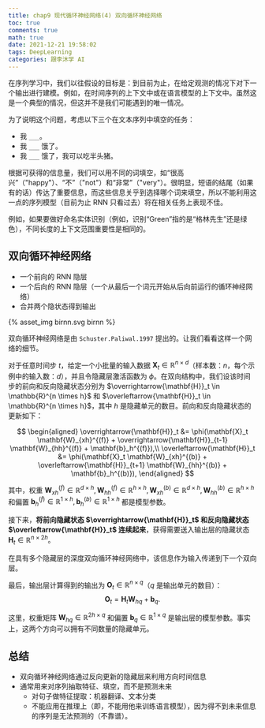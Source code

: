 ```yaml
---
title: chap9 现代循环神经网络(4) 双向循环神经网络
toc: true
comments: true
math: true
date: 2021-12-21 19:58:02
tags: DeepLearning
categories: 跟李沐学 AI
---
```


在序列学习中，我们以往假设的目标是：到目前为止，在给定观测的情况下对下一个输出进行建模。例如，在时间序列的上下文中或在语言模型的上下文中。虽然这是一个典型的情况，但这并不是我们可能遇到的唯一情况。

为了说明这个问题，考虑以下三个在文本序列中填空的任务：

<!--more-->

- 我 `___`。
- 我 `___` 饿了。
- 我 `___` 饿了，我可以吃半头猪。

根据可获得的信息量，我们可以用不同的词填空，如“很高兴”（"happy"）、“不”（"not"）和“非常”（"very"）。很明显，短语的结尾（如果有的话）传达了重要信息，而这些信息关乎到选择哪个词来填空，所以不能利用这一点的序列模型（目前为止 RNN 只看过去）将在相关任务上表现不佳。

例如，如果要做好命名实体识别（例如，识别“Green”指的是“格林先生”还是绿色），不同长度的上下文范围重要性是相同的。

## 双向循环神经网络

- 一个前向的 RNN 隐层
- 一个后向的 RNN 隐层（一个从最后一个词元开始从后向前运行的循环神经网络）
- 合并两个隐状态得到输出

{% asset_img birnn.svg birnn %}

双向循环神经网络是由 `Schuster.Paliwal.1997` 提出的。让我们看看这样一个网络的细节。

对于任意时间步 $t$，给定一个小批量的输入数据 $\mathbf{X}_t \in \mathbb{R}^{n \times d}$（样本数：$n$，每个示例中的输入数：$d$），并且令隐藏层激活函数为 $\phi$。在双向结构中，我们设该时间步的前向和反向隐藏状态分别为 $\overrightarrow{\mathbf{H}}_t  \in \mathbb{R}^{n \times h}$ 和 $\overleftarrow{\mathbf{H}}_t  \in \mathbb{R}^{n \times h}$，其中 $h$ 是隐藏单元的数目。前向和反向隐藏状态的更新如下：

$$
\begin{aligned}
\overrightarrow{\mathbf{H}}_t &= \phi(\mathbf{X}_t \mathbf{W}_{xh}^{(f)} + \overrightarrow{\mathbf{H}}_{t-1} \mathbf{W}_{hh}^{(f)}  + \mathbf{b}_h^{(f)}),\\
\overleftarrow{\mathbf{H}}_t &= \phi(\mathbf{X}_t \mathbf{W}_{xh}^{(b)} + \overleftarrow{\mathbf{H}}_{t+1} \mathbf{W}_{hh}^{(b)}  + \mathbf{b}_h^{(b)}),
\end{aligned}
$$

其中，权重 $\mathbf{W}_{xh}^{(f)} \in \mathbb{R}^{d \times h}, \mathbf{W}_{hh}^{(f)} \in \mathbb{R}^{h \times h}, \mathbf{W}_{xh}^{(b)} \in \mathbb{R}^{d \times h}, \mathbf{W}_{hh}^{(b)} \in \mathbb{R}^{h \times h}$  和偏置 $\mathbf{b}_h^{(f)} \in \mathbb{R}^{1 \times h}, \mathbf{b}_h^{(b)} \in \mathbb{R}^{1 \times h}$ 都是模型参数。

接下来，**将前向隐藏状态 $\overrightarrow{\mathbf{H}}_t$ 和反向隐藏状态 $\overleftarrow{\mathbf{H}}_t$ 连续起来**，获得需要送入输出层的隐藏状态 $\mathbf{H}_t \in \mathbb{R}^{n \times 2h}$。

在具有多个隐藏层的深度双向循环神经网络中，该信息作为输入传递到下一个双向层。

最后，输出层计算得到的输出为 $\mathbf{O}_t \in \mathbb{R}^{n \times q}$（$q$ 是输出单元的数目）：
$$
\mathbf{O}_t = \mathbf{H}_t \mathbf{W}_{hq} + \mathbf{b}_q.
$$


这里，权重矩阵 $\mathbf{W}_{hq} \in \mathbb{R}^{2h \times q}$ 和偏置 $\mathbf{b}_q \in \mathbb{R}^{1 \times q}$ 是输出层的模型参数。事实上，这两个方向可以拥有不同数量的隐藏单元。



## 总结

- 双向循环神经网络通过反向更新的隐藏层来利用方向时间信息
- 通常用来对序列抽取特征、填空，而不是预测未来
  - 对句子做特征提取：机器翻译、文本分类
  - 不能应用在推理上（即，不能用他来训练语言模型），因为得不到未来信息的序列是无法预测的（不靠谱）。

